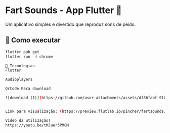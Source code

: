 # Fart Sounds - App Flutter 💨

Um aplicativo simples e divertido que reproduz sons de peido.

## 🚀 Como executar

```bash
flutter pub get
flutter run -d chrome

🔧 Tecnologias
Flutter

Audioplayers

QrCode Para download

![download (1)](https://github.com/user-attachments/assets/df86fabf-9f0e-4565-8798-824365d2ffc8)


Link para visualização: (https://preview.flutlab.io/pincher/fartsounds/)

Video da utilização!
https://youtu.be/tMJuer3PMCM


